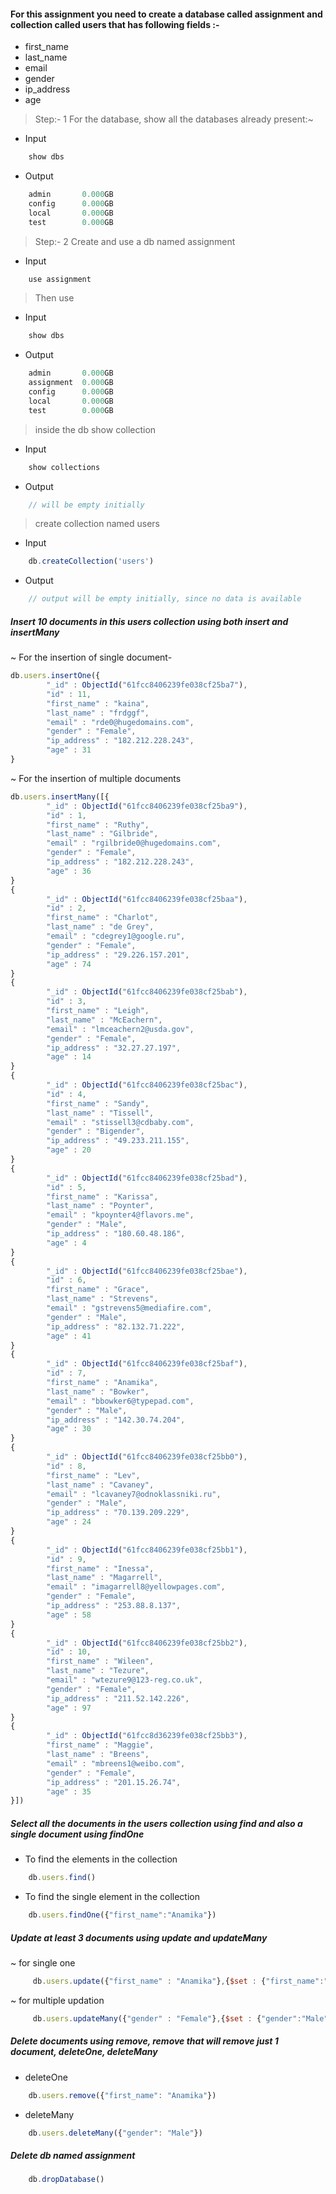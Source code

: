 #### For this assignment you need to create a database called assignment and collection called users that has following fields :-
- first_name
- last_name
- email
- gender
- ip_address
- age

> Step:- 1 For the database, show all the databases already present:~
- Input
```js
    show dbs
```
- Output
```js
    admin       0.000GB
    config      0.000GB
    local       0.000GB
    test        0.000GB
```
> Step:- 2 Create and use a db named assignment
- Input
```js
    use assignment
```
> Then use 
- Input
```js
    show dbs
```
- Output
```js
    admin       0.000GB
    assignment  0.000GB
    config      0.000GB
    local       0.000GB
    test        0.000GB
```
> inside the db <assignment> show collection
- Input
```js
    show collections
```
- Output
```js
    // will be empty initially
```
> create collection named users
- Input
```js
    db.createCollection('users')
```
- Output
```js
    // output will be empty initially, since no data is available
```
##### Insert 10 documents in this users collection using both insert and insertMany
~ For the insertion of single document-
```js
db.users.insertOne({
        "_id" : ObjectId("61fcc8406239fe038cf25ba7"),
        "id" : 11,
        "first_name" : "kaina",
        "last_name" : "frdggf",
        "email" : "rde0@hugedomains.com",
        "gender" : "Female",
        "ip_address" : "182.212.228.243",
        "age" : 31
}
```
~ For the insertion of multiple documents
```js
db.users.insertMany([{
        "_id" : ObjectId("61fcc8406239fe038cf25ba9"),
        "id" : 1,
        "first_name" : "Ruthy",
        "last_name" : "Gilbride",
        "email" : "rgilbride0@hugedomains.com",
        "gender" : "Female",
        "ip_address" : "182.212.228.243",
        "age" : 36
}
{
        "_id" : ObjectId("61fcc8406239fe038cf25baa"),
        "id" : 2,
        "first_name" : "Charlot",
        "last_name" : "de Grey",
        "email" : "cdegrey1@google.ru",
        "gender" : "Female",
        "ip_address" : "29.226.157.201",
        "age" : 74
}
{
        "_id" : ObjectId("61fcc8406239fe038cf25bab"),
        "id" : 3,
        "first_name" : "Leigh",
        "last_name" : "McEachern",
        "email" : "lmceachern2@usda.gov",
        "gender" : "Female",
        "ip_address" : "32.27.27.197",
        "age" : 14
}
{
        "_id" : ObjectId("61fcc8406239fe038cf25bac"),
        "id" : 4,
        "first_name" : "Sandy",
        "last_name" : "Tissell",
        "email" : "stissell3@cdbaby.com",
        "gender" : "Bigender",
        "ip_address" : "49.233.211.155",
        "age" : 20
}
{
        "_id" : ObjectId("61fcc8406239fe038cf25bad"),
        "id" : 5,
        "first_name" : "Karissa",
        "last_name" : "Poynter",
        "email" : "kpoynter4@flavors.me",
        "gender" : "Male",
        "ip_address" : "180.60.48.186",
        "age" : 4
}
{
        "_id" : ObjectId("61fcc8406239fe038cf25bae"),
        "id" : 6,
        "first_name" : "Grace",
        "last_name" : "Strevens",
        "email" : "gstrevens5@mediafire.com",
        "gender" : "Male",
        "ip_address" : "82.132.71.222",
        "age" : 41
}
{
        "_id" : ObjectId("61fcc8406239fe038cf25baf"),
        "id" : 7,
        "first_name" : "Anamika",
        "last_name" : "Bowker",
        "email" : "bbowker6@typepad.com",
        "gender" : "Male",
        "ip_address" : "142.30.74.204",
        "age" : 30
}
{
        "_id" : ObjectId("61fcc8406239fe038cf25bb0"),
        "id" : 8,
        "first_name" : "Lev",
        "last_name" : "Cavaney",
        "email" : "lcavaney7@odnoklassniki.ru",
        "gender" : "Male",
        "ip_address" : "70.139.209.229",
        "age" : 24
}
{
        "_id" : ObjectId("61fcc8406239fe038cf25bb1"),
        "id" : 9,
        "first_name" : "Inessa",
        "last_name" : "Magarrell",
        "email" : "imagarrell8@yellowpages.com",
        "gender" : "Female",
        "ip_address" : "253.88.8.137",
        "age" : 58
}
{
        "_id" : ObjectId("61fcc8406239fe038cf25bb2"),
        "id" : 10,
        "first_name" : "Wileen",
        "last_name" : "Tezure",
        "email" : "wtezure9@123-reg.co.uk",
        "gender" : "Female",
        "ip_address" : "211.52.142.226",
        "age" : 97
}
{
        "_id" : ObjectId("61fcc8d36239fe038cf25bb3"),
        "first_name" : "Maggie",
        "last_name" : "Breens",
        "email" : "mbreens1@weibo.com",
        "gender" : "Female",
        "ip_address" : "201.15.26.74",
        "age" : 35
}])
```
##### Select all the documents in the users collection using find and also a single document using findOne
- To find the elements in the collection
```js
    db.users.find()
```
- To find the single element in the collection
```js
    db.users.findOne({"first_name":"Anamika"})
```
##### Update at least 3 documents using update and updateMany
~ for single one
```js
     db.users.update({"first_name" : "Anamika"},{$set : {"first_name":"Princess"}})
```
~ for multiple updation
```js
     db.users.updateMany({"gender" : "Female"},{$set : {"gender":"Male"}})
```
##### Delete documents using remove, remove that will remove just 1 document, deleteOne, deleteMany
- deleteOne
```js
    db.users.remove({"first_name": "Anamika"})
```
- deleteMany
```js
    db.users.deleteMany({"gender": "Male"})
```
##### Delete db named assignment
```js
    db.dropDatabase()
```

